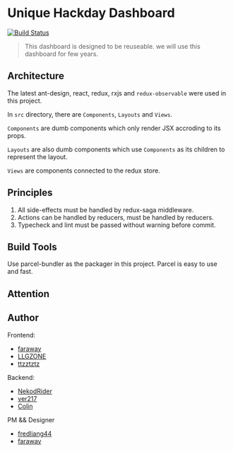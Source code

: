 # Unique Hackday Dashboard

[![Build Status](https://travis-ci.org/UniqueStudio/UniqueHackDayDashboard.svg?branch=master)](https://travis-ci.org/UniqueStudio/UniqueHackDayDashboard)

> This dashboard is designed to be reuseable. we will use this dashboard for few years.

## Architecture

The latest ant-design, react, redux, rxjs and `redux-observable` were used in this project.

In `src` directory, there are `Components`, `Layouts` and `Views`.

`Components` are dumb components which only render JSX accroding to its props.

`Layouts` are also dumb components which use `Components` as its children to
represent the layout.

`Views` are components connected to the redux store.

## Principles

1.  All side-effects must be handled by redux-saga middleware.
2.  Actions can be handled by reducers, must be handled by reducers.
3.  Typecheck and lint must be passed without warning before commit.

## Build Tools

Use parcel-bundler as the packager in this project.
Parcel is easy to use and fast.

## Attention

## Author

Frontend:

-   [faraway](https://github.com/farawaaay)
-   [LLGZONE](https://github.com/LLGZONE)
-   [ttzztztz](https://github.com/ttzztztz)

Backend:

-   [NekodRider](https://github.com/NekodRider)
-   [ver217](https://github.com/ver217)
-   [Colin](https://github.com/colinaaa)

PM && Designer

-   [fredliang44](https://github.com/fredliang44)
-   [faraway](https://github.com/farawaaay)
